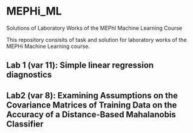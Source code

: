 # MEPHi_ML
Solutions of Laboratory Works of the MEPhI Machine Learning Course


This repository consisits of task and solution for laboratory works of the MEPHi Machine Learning course.

## Lab 1 (var 11): Simple linear regression diagnostics

## Lab2 (var 8): Examining Assumptions on the Covariance Matrices of Training Data on the Accuracy of a Distance-Based Mahalanobis Classifier
